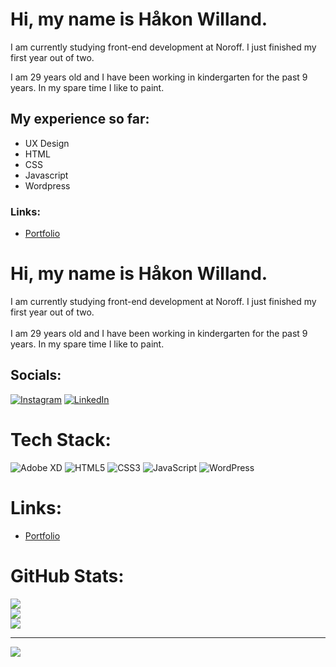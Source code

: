 # Hi, my name is Håkon Willand.

I am currently studying front-end development at Noroff.
I just finished my first year out of two.

I am 29 years old and I have been working in kindergarten for the past 9 years. In my spare time I like to paint.

## My experience so far:
- UX Design
- HTML
- CSS
- Javascript
- Wordpress

### Links:

- [Portfolio](https://elegant-gecko-c4d465.netlify.app/index.html)



# Hi, my name is Håkon Willand.
I am currently studying front-end development at Noroff. I just finished my first year out of two.<br><br>I am 29 years old and I have been working in kindergarten for the past 9 years. In my spare time I like to paint.


## Socials:
[![Instagram](https://img.shields.io/badge/Instagram-%23E4405F.svg?logo=Instagram&logoColor=white)](https://instagram.com/BishopWeyland) [![LinkedIn](https://img.shields.io/badge/LinkedIn-%230077B5.svg?logo=linkedin&logoColor=white)](https://linkedin.com/in/håkon-willand-engebretsen-03148a229) 

# Tech Stack:
![Adobe XD](https://img.shields.io/badge/Adobe%20XD-470137?style=for-the-badge&logo=Adobe%20XD&logoColor=#FF61F6)
![HTML5](https://img.shields.io/badge/html5-%23E34F26.svg?style=for-the-badge&logo=html5&logoColor=white)
![CSS3](https://img.shields.io/badge/css3-%231572B6.svg?style=for-the-badge&logo=css3&logoColor=white)
![JavaScript](https://img.shields.io/badge/javascript-%23323330.svg?style=for-the-badge&logo=javascript&logoColor=%23F7DF1E)
![WordPress](https://img.shields.io/badge/WordPress-%23117AC9.svg?style=for-the-badge&logo=WordPress&logoColor=white)

# Links:

- [Portfolio](https://elegant-gecko-c4d465.netlify.app/index.html)

#  GitHub Stats:
![](https://github-readme-stats.vercel.app/api?username=BishopWeyland&theme=dark&hide_border=true&include_all_commits=true&count_private=false)<br/>
![](https://github-readme-streak-stats.herokuapp.com/?user=BishopWeyland&theme=dark&hide_border=true)<br/>
![](https://github-readme-stats.vercel.app/api/top-langs/?username=BishopWeyland&theme=dark&hide_border=true&include_all_commits=true&count_private=false&layout=compact)

---
[![](https://visitcount.itsvg.in/api?id=BishopWeyland&icon=0&color=0)](https://visitcount.itsvg.in)

<!-- Proudly created with GPRM ( https://gprm.itsvg.in ) -->


<!--
**BishopWeyland/BishopWeyland** is a ✨ _special_ ✨ repository because its `README.md` (this file) appears on your GitHub profile.

Here are some ideas to get you started:

- 🔭 I’m currently working on ...
- 🌱 I’m currently learning ...
- 👯 I’m looking to collaborate on ...
- 🤔 I’m looking for help with ...
- 💬 Ask me about ...
- 📫 How to reach me: ...
- 😄 Pronouns: ...
- ⚡ Fun fact: ...
-->

